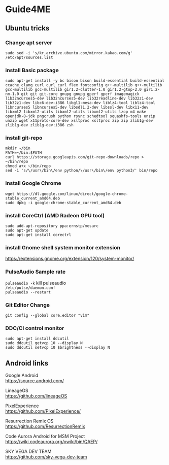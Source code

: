 # Guide4ME
## Ubuntu tricks
### Change apt server
`sudo sed -i 's/kr.archive.ubuntu.com/mirror.kakao.com/g' /etc/apt/sources.list`
### install Basic package
`sudo apt-get install -y bc bison bison build-essential build-essential ccache clang curl curl curl flex fontconfig g++-multilib g++-multilib gcc-multilib gcc-multilib gir1.2-clutter-1.0 gir1.2-gtop-2.0 gir1.2-nm-1.0 git git git-core gnupg gnupg gperf gperf imagemagick lib32ncurses5-dev lib32ncurses5-dev lib32readline-dev lib32z1-dev lib32z1-dev libc6-dev-i386 libgl1-mesa-dev liblz4-tool liblz4-tool libncurses5 libncurses5-dev libsdl1.2-dev libssl-dev libx11-dev libxml2 libxml2-utils libxml2-utils libxml2-utils lzop m4 make openjdk-8-jdk pngcrush python rsync schedtool squashfs-tools unzip unzip wget x11proto-core-dev xsltproc xsltproc zip zip zlib1g-dev zlib1g-dev zlib1g-dev:i386 zsh`
### install git-repo
`mkdir ~/bin`  
`PATH=~/bin:$PATH`  
`curl https://storage.googleapis.com/git-repo-downloads/repo > ~/bin/repo`  
`chmod a+x ~/bin/repo`  
`sed -i 's/\/usr\/bin\/env python/\/usr\/bin\/env python3/' bin/repo`
### install Google Chrome
`wget https://dl.google.com/linux/direct/google-chrome-stable_current_amd64.deb`  
`sudo dpkg -i google-chrome-stable_current_amd64.deb`
### install CoreCtrl (AMD Radeon GPU tool)
`sudo add-apt-repository ppa:ernstp/mesarc`  
`sudo apt-get update`  
`sudo apt-get install corectrl`
### install Gnome shell system monitor extension
https://extensions.gnome.org/extension/120/system-monitor/  

### PulseAudio Sample rate 
`pulseaudio -k` kill pulseaudio  
`/etc/pulse/daemon.conf`  
`pulseaudio --restart`  
  
### Git Editor Change
`git config --global core.editor "vim"`  

### DDC/CI control monitor  
`sudo apt-get install ddcutil`  
`sudo ddcutil getvcp 10 --display N`  
`sudo ddcutil setvcp 10 $brightness --display N`  

## Android links
Google Android  
https://source.android.com/

LineageOS  
https://github.com/lineageOS

PixelExperience  
https://github.com/PixelExperience/

Resurrection Remix OS  
https://github.com/ResurrectionRemix

Code Aurora Android for MSM Project  
https://wiki.codeaurora.org/xwiki/bin/QAEP/

SKY VEGA DEV TEAM  
https://github.com/sky-vega-dev-team
